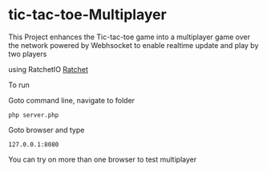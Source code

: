 # tic-tac-toe-Multiplayer

This Project enhances the Tic-tac-toe game into a multiplayer game over the network powered by Webhsocket to enable realtime update and play by two players

using RatchetIO [Ratchet](http://socketo.me/)

To run

Goto command line, navigate to folder

```php server.php```

Goto browser and type

```127.0.0.1:8080```

You can try on more than one browser to test multiplayer
